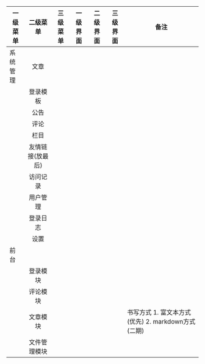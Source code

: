 | 一级菜单  |     二级菜单     | 三级菜单 | 一级界面 | 二级界面 | 三级界面 | 备注                                                         |
| -------  | :-------------: | ------- | ------- | ------- | ------- | ------------------------------------------------------------ |
| 系统管理  |       文章      |          |          |          |          |                                                              |
|          |     登录模板     |          |          |          |          |                                                              |
|          |       公告      |          |          |          |          |                                                              |
|          |       评论       |          |          |          |          |                                                              |
|          |       栏目       |          |          |          |          |                                                              |
|          | 友情链接(放最后) |          |          |          |          |                                                              |
|          |     访问记录     |          |          |          |          |                                                              |
|          |     用户管理     |          |          |          |          |                                                              |
|          |     登录日志     |          |          |          |          |                                                              |
|          |       设置       |          |          |          |          |                                                              |
| 前台      |                 |          |          |          |          |                                                              |
|          |     登录模块     |          |          |          |          |                                                              |
|          |     评论模块     |          |          |          |          |                                                              |
|          |     文章模块     |          |          |          |          | 书写方式        1. 富文本方式(优先)    2. markdown方式(二期) |
|          |   文件管理模块   |          |          |          |          |                                                              |

